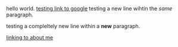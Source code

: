 hello world.
[testing link to google](https://www.google.com)
testing a new line wihtin the *same* paragraph.

testing a compleltely new line within a **new** paragraph.

[linking to about me](https://cindydubon.github.io/aboutme/)
